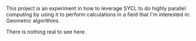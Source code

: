 This project is an experiment in how to leverage SYCL to do highly parallel computing by using it to perform calculations in a field that I'm interested in: Geometric algorithms.

There is nothing real to see here.
